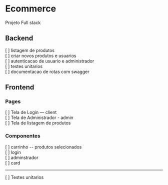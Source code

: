 # Ecommerce
Projeto Full stack
 ## Backend

[ ] listagem de produtos <br>
[ ] criar novos produtos e usuarios <br>
[ ] autenticacao de usuario e administrador <br>
[ ] testes unitarios <br>
[ ] documentacao de rotas com swagger <br>

## Frontend

### Pages

[ ] Tela de Login — client <br>
[ ] Tela de Administrador - admin <br>
[ ] Tela de listagem de produtos <br>

### Componentes

[ ] carrinho -- produtos selecionados <br>
[ ] login <br>
[ ] adminstrador <br>
[ ] card <br>
<hr/>
[ ] Testes unitarios
